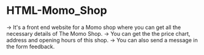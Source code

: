 # HTML-Momo_Shop
-> It's a front end website for a Momo shop where you can get all the necessary details of The Momo Shop. 
-> You can get the the price chart, address and opening hours of this shop.
-> You can also send a message in the form feedback.
